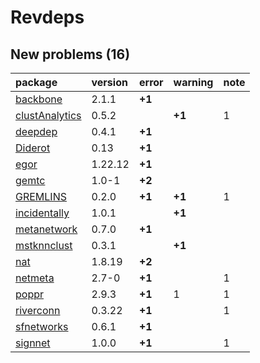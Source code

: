 # Revdeps

## New problems (16)

|package        |version |error  |warning |note |
|:--------------|:-------|:------|:-------|:----|
|[backbone](problems.md#backbone)|2.1.1   |__+1__ |        |     |
|[clustAnalytics](problems.md#clustanalytics)|0.5.2   |       |__+1__  |1    |
|[deepdep](problems.md#deepdep)|0.4.1   |__+1__ |        |     |
|[Diderot](problems.md#diderot)|0.13    |__+1__ |        |     |
|[egor](problems.md#egor)|1.22.12 |__+1__ |        |     |
|[gemtc](problems.md#gemtc)|1.0-1   |__+2__ |        |     |
|[GREMLINS](problems.md#gremlins)|0.2.0   |__+1__ |__+1__  |1    |
|[incidentally](problems.md#incidentally)|1.0.1   |       |__+1__  |     |
|[metanetwork](problems.md#metanetwork)|0.7.0   |__+1__ |        |     |
|[mstknnclust](problems.md#mstknnclust)|0.3.1   |       |__+1__  |     |
|[nat](problems.md#nat)|1.8.19  |__+2__ |        |     |
|[netmeta](problems.md#netmeta)|2.7-0   |__+1__ |        |1    |
|[poppr](problems.md#poppr)|2.9.3   |__+1__ |1       |1    |
|[riverconn](problems.md#riverconn)|0.3.22  |__+1__ |        |1    |
|[sfnetworks](problems.md#sfnetworks)|0.6.1   |__+1__ |        |     |
|[signnet](problems.md#signnet)|1.0.0   |__+1__ |        |1    |

